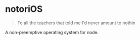 # notoriOS
> To all the teachers that told me I'd never amount to nothin

A non-preemptive operating system for node.

